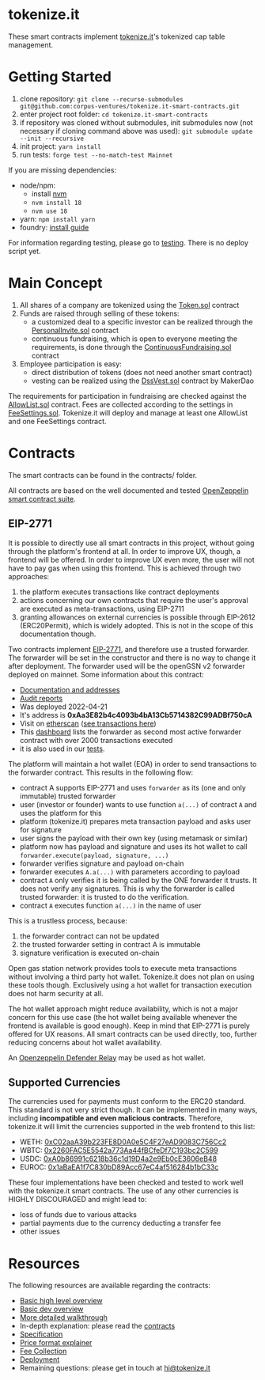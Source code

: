 # tokenize.it

These smart contracts implement [tokenize.it](https://tokenize.it/)'s tokenized cap table management.

# Getting Started

1. clone repository: `git clone --recurse-submodules git@github.com:corpus-ventures/tokenize.it-smart-contracts.git`
2. enter project root folder: `cd tokenize.it-smart-contracts`
3. if repository was cloned without submodules, init submodules now (not necessary if cloning command above was used): `git submodule update --init --recursive`
4. init project: `yarn install`
5. run tests: `forge test --no-match-test Mainnet`

If you are missing dependencies:

- node/npm:
  - install [nvm](https://github.com/nvm-sh/nvm)
  - `nvm install 18`
  - `nvm use 18`
- yarn: `npm install yarn`
- foundry: [install guide](https://book.getfoundry.sh/getting-started/installation)

For information regarding testing, please go to [testing](docs/testing.md).
There is no deploy script yet.

# Main Concept

1. All shares of a company are tokenized using the [Token.sol](contracts/Token.sol) contract
2. Funds are raised through selling of these tokens:
   - a customized deal to a specific investor can be realized through the [PersonalInvite.sol](contracts/archive/PersonalInvite.sol) contract
   - continuous fundraising, which is open to everyone meeting the requirements, is done through the [ContinuousFundraising.sol](contracts/ContinuousFundraising.sol) contract
3. Employee participation is easy:
   - direct distribution of tokens (does not need another smart contract)
   - vesting can be realized using the [DssVest.sol](https://github.com/makerdao/dss-vest/blob/master/src/DssVest.sol) contract by MakerDao

The requirements for participation in fundraising are checked against the [AllowList.sol](contracts/AllowList.sol) contract. Fees are collected according to the settings in [FeeSettings.sol](./contracts/FeeSettings.sol). Tokenize.it will deploy and manage at least one AllowList and one FeeSettings contract.

# Contracts

The smart contracts can be found in the contracts/ folder.

All contracts are based on the well documented and tested [OpenZeppelin smart contract suite](https://docs.openzeppelin.com/contracts/4.x/).

## EIP-2771

It is possible to directly use all smart contracts in this project, without going through the platform's frontend at all.
In order to improve UX, though, a frontend will be offered. In order to improve UX even more, the user will not have to pay gas when using this frontend. This is achieved through two approaches:

1. the platform executes transactions like contract deployments
2. actions concerning our own contracts that require the user's approval are executed as meta-transactions, using EIP-2711
3. granting allowances on external currencies is possible through EIP-2612 (ERC20Permit), which is widely adopted. This is not in the scope of this documentation though.

Two contracts implement [EIP-2771](https://eips.ethereum.org/EIPS/eip-2771), and therefore use a trusted forwarder. The forwarder will be set in the constructor and there is no way to change it after deployment. The forwarder used will be the openGSN v2 forwarder deployed on mainnet. Some information about this contract:

- [Documentation and addresses](https://docs-v2.opengsn.org/networks/ethereum/mainnet.html)
- [Audit reports](https://docs-v2.opengsn.org/audits.html)
- Was deployed 2022-04-21
- It's address is **0xAa3E82b4c4093b4bA13Cb5714382C99ADBf750cA**
- Visit on [etherscan](https://etherscan.io/address/0xaa3e82b4c4093b4ba13cb5714382c99adbf750ca) ([see transactions here](https://etherscan.io/txsInternal?a=0xAa3E82b4c4093b4bA13Cb5714382C99ADBf750cA&&m=advanced&p=1))
- This [dashboard](https://dune.com/oren/meta-transactions-on-ethereum-over-time) lists the forwarder as second most active forwarder contract with over 2000 transactions executed
- it is also used in our [tests](./test/ContinuousFundraisingERC2771.t.sol).

The platform will maintain a hot wallet (EOA) in order to send transactions to the forwarder contract. This results in the following flow:

- contract A supports EIP-2771 and uses `forwarder` as its (one and only immutable) trusted forwarder
- user (investor or founder) wants to use function `a(...)` of contract `A` and uses the platform for this
- platform (tokenize.it) prepares meta transaction payload and asks user for signature
- user signs the payload with their own key (using metamask or similar)
- platform now has payload and signature and uses its hot wallet to call `forwarder.execute(payload, signature, ...)`
- forwarder verifies signature and payload on-chain
- forwarder executes `A.a(...)` with parameters according to payload
- contract `A` only verifies it is being called by the ONE forwarder it trusts. It does not verify any signatures. This is why the forwarder is called trusted forwarder: it is trusted to do the verification.
- contract `A` executes function `a(...)` in the name of user

This is a trustless process, because:

1. the forwarder contract can not be updated
2. the trusted forwarder setting in contract A is immutable
3. signature verification is executed on-chain

Open gas station network provides tools to execute meta transactions without involving a third party hot wallet. Tokenize.it does not plan on using these tools though. Exclusively using a hot wallet for transaction execution does not harm security at all.

The hot wallet approach might reduce availability, which is not a major concern for this use case (the hot wallet being available whenever the frontend is available is good enough). Keep in mind that EIP-2771 is purely offered for UX reasons. All smart contracts can be used directly, too, further reducing concerns about hot wallet availability.

An [Openzeppelin Defender Relay](https://docs.openzeppelin.com/defender/relay) may be used as hot wallet.

## Supported Currencies

The currencies used for payments must conform to the ERC20 standard. This standard is not very strict though. It can be implemented in many ways, including **incompatible and even malicious contracts**. Therefore, tokenize.it will limit the currencies supported in the web frontend to this list:

- WETH: [0xC02aaA39b223FE8D0A0e5C4F27eAD9083C756Cc2](https://etherscan.io/address/0xC02aaA39b223FE8D0A0e5C4F27eAD9083C756Cc2)
- WBTC: [0x2260FAC5E5542a773Aa44fBCfeDf7C193bc2C599](https://etherscan.io/address/0x2260FAC5E5542a773Aa44fBCfeDf7C193bc2C599)
- USDC: [0xA0b86991c6218b36c1d19D4a2e9Eb0cE3606eB48](https://etherscan.io/address/0xA0b86991c6218b36c1d19D4a2e9Eb0cE3606eB48)
- EUROC: [0x1aBaEA1f7C830bD89Acc67eC4af516284b1bC33c](https://etherscan.io/address/0x1aBaEA1f7C830bD89Acc67eC4af516284b1bC33c)

These four implementations have been checked and tested to work well with the tokenize.it smart contracts. The use of any other currencies is HIGHLY DISCOURAGED and might lead to:

- loss of funds due to various attacks
- partial payments due to the currency deducting a transfer fee
- other issues

# Resources

The following resources are available regarding the contracts:

- [Basic high level overview](docs/user_overview.md)
- [Basic dev overview](docs/dev_overview.md)
- [More detailed walkthrough](docs/using_the_contracts.md)
- In-depth explanation: please read the [contracts](contracts/)
- [Specification](docs/specification.md)
- [Price format explainer](docs/price.md)
- [Fee Collection](./docs/fees.md)
- [Deployment](./docs/deployment.md)
- Remaining questions: please get in touch at [hi@tokenize.it](mailto:hi@tokenize.it)
